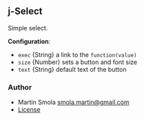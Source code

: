 ## j-Select

Simple select.

__Configuration__:

- `exec` {String} a link to the `function(value)`
- `size` {Number} sets a button and font size 
- `text` {String} default text of the button

### Author

- Martin Smola <smola.martin@gmail.com>
- [License](https://www.totaljs.com/license/)